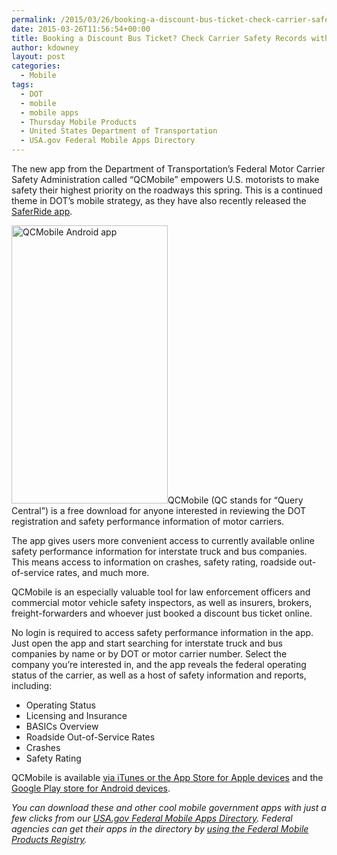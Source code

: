 ```yaml
---
permalink: /2015/03/26/booking-a-discount-bus-ticket-check-carrier-safety-records-with-qcmobile/
date: 2015-03-26T11:56:54+00:00
title: Booking a Discount Bus Ticket? Check Carrier Safety Records with QCMobile
author: kdowney
layout: post
categories:
  - Mobile
tags:
  - DOT
  - mobile
  - mobile apps
  - Thursday Mobile Products
  - United States Department of Transportation
  - USA.gov Federal Mobile Apps Directory
---
```


The new app from the Department of Transportation’s Federal Motor Carrier Safety Administration called “QCMobile” empowers U.S. motorists to make safety their highest priority on the roadways this spring. This is a continued theme in DOT&#8217;s mobile strategy, as they have also recently released the [SaferRide app](https://www.digitalgov.gov/2015/01/22/saferride-app-could-save-your-life/).

<img class="alignright size-full wp-image-259511" src="https://s3.amazonaws.com/sitesusa/wp-content/uploads/sites/212/2015/03/250-x-445-QCMobile-Android-app.jpg" alt="QCMobile Android app" width="250" height="445" />QCMobile (QC stands for “Query Central”) is a free download for anyone interested in reviewing the DOT registration and safety performance information of motor carriers.

The app gives users more convenient access to currently available online safety performance information for interstate truck and bus companies. This means access to information on crashes, safety rating, roadside out-of-service rates, and much more.

QCMobile is an especially valuable tool for law enforcement officers and commercial motor vehicle safety inspectors, as well as insurers, brokers, freight-forwarders and whoever just booked a discount bus ticket online.

No login is required to access safety performance information in the app. Just open the app and start searching for interstate truck and bus companies by name or by DOT or motor carrier number. Select the company you’re interested in, and the app reveals the federal operating status of the carrier, as well as a host of safety information and reports, including:

  * Operating Status
  * Licensing and Insurance
  * BASICs Overview
  * Roadside Out-of-Service Rates
  * Crashes
  * Safety Rating

QCMobile is available [via iTunes or the App Store for Apple devices](https://itunes.apple.com/us/app/qcmobile./id966285877?mt=8) and the [Google Play store for Android devices](https://play.google.com/store/apps/details?id=gov.fmcsa.qcmobile&hl=en).

_You can download these and other cool mobile government apps with just a few clicks from our [USA.gov Federal Mobile Apps Directory](http://www.usa.gov/mobileapps.shtml). Federal agencies can get their apps in the directory by [using the Federal Mobile Products Registry](https://www.digitalgov.gov/services/the-federal-mobile-apps-registry/)._